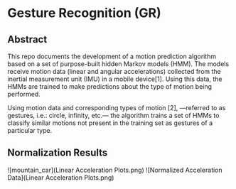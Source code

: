 # Gesture Recognition (GR)

## Abstract

This repo documents the development of a
motion prediction algorithm based on a set of
purpose-built hidden Markov models (HMM).
The models receive motion data (linear and
angular accelerations) collected from the inertial
measurement unit (IMU) in a mobile device[1].
Using this data, the HMMs are trained to make
predictions about the type of motion being
performed.

Using motion data and corresponding types of
motion [2], —referred to as gestures, i.e.: circle,
infinity, etc.— the algorithm trains a set of HMMs
to classify similar motions not present in the
training set as gestures of a particular type.

## Normalization Results

![mountain_car](Linear Acceleration Plots.png)
![Normalized Acceleration Data](Linear Acceleration Plots.png)
